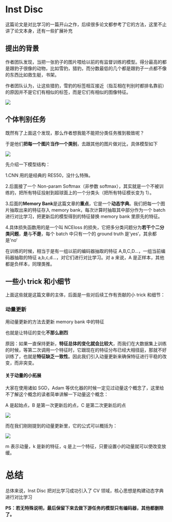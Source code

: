 # Inst Disc

这篇论文是对比学习的一篇开山之作，后续很多论文都参考了它的方法，这里不止讲了论文本身，还有一些扩展补充

## 提出的背景

作者团队发现，当把一张豹子的图片喂给以前的有监督训练的模型。得分最高的都是跟豹子很像的动物，比如雪豹，猎豹，而分数最低的几个都是跟豹子一点都不像的东西比如救生艇，书架。

作者团队认为，让这些猎豹，雪豹的标签相互接近（指互相在判别时都排名靠前）的原因并不是它们有相似的标签，而是它们有相似的图像特征。

![](https://pic-hdu-cs-wiki-1307923872.cos.ap-shanghai.myqcloud.com/boxcnrR3eFvOSKYRH8Ni0dvHYkc.png)

## 个体判别任务

既然有了上面这个发现，那么作者想我能不能把分类任务推到极致呢？

于是他们<strong>把每一个图片当作一个类别</strong>，去跟其他的图片做对比，具体模型如下

![](https://pic-hdu-cs-wiki-1307923872.cos.ap-shanghai.myqcloud.com/boxcnPNukes2FlNwUFSKiqIJEbd.png)

先介绍一下模型结构：

1.CNN 用的是经典的 RES50，没什么特殊。

2.后面接了一个 Non-param Softmax（非参数 softmax），其实就是一个不被训练的，把所有特征投射到超球面上的一个分类头（把所有特征模长变为 1）。

3.后面的<strong>Memory Bank</strong>是这篇文章的<strong>重点</strong>，它是一个<strong>动态字典</strong>。我们把每一个图片抽取出来的特征存入 memory bank，每次计算时抽取其中部分作为一个 batch 进行对比学习，把更新后的模型得到的特征替换 memory bank 里原先的特征。

4.具体损失函数用的是一个叫 NCEloss 的损失，它把多分类问题分为<strong>若干个二分类问题</strong>，<strong>是</strong>与<strong>不是</strong>，每个 batch 中只有一个的 ground truth 是’yes‘，其余都是’no‘

在训练的时候，相当于是有一组以前的编码器抽取的特征 A,B,C,D...，一组当前编码器抽取的特征 a,b,c,d...，对它们进行对比学习。对 a 来说，A 是正样本，其他都是负样本，同理类推。

## 一些小 trick 和小细节

上面这些就是这篇文章的主体，后面是一些对后续工作有贡献的小 trick 和细节：

### 动量更新

用动量更新的方法去更新 memory bank 中的特征

也就是让特征的变化<strong>不那么剧烈</strong>

原因：如果一直保持更新，<strong>特征总体的变化就会比较大</strong>，而我们在大数据集上训练的时候，等第二次调用一个特征时，它跟现在的特征分布已经大相径庭，那就不好训练了，也就是<strong>特征缺乏一致性</strong>。因此我们引入动量更新来确保特征进行平稳的改变，而非突变。

#### 关于动量的小拓展

大家在使用诸如 SGD，Adam 等优化器的时候一定见过动量这个概念了，这里给不了解这个概念的读者简单讲解一下动量这个概念：

A 是起始点，B 是第一次更新后的点，C 是第二次更新后的点

![](https://pic-hdu-cs-wiki-1307923872.cos.ap-shanghai.myqcloud.com/boxcn5zfD155Joy1eD5CvbZXZnc.png)

而在我们刚刚提到的动量更新里，它的公式可以概括为：

![](https://pic-hdu-cs-wiki-1307923872.cos.ap-shanghai.myqcloud.com/boxcnTLEK31rFmuRo2MOWGRBoYe.png)

m 表示动量，k 是新的特征，q 是上一个特征，只要设置小的动量就可以使改变放缓。

# 总结

总体来说，Inst Disc 把对比学习成功引入了 CV 领域，核心思想是构建动态字典进行对比学习

<strong>PS：若无特殊说明，最后保留下来去做下游任务的模型只有编码器，其他都删除了。</strong>
